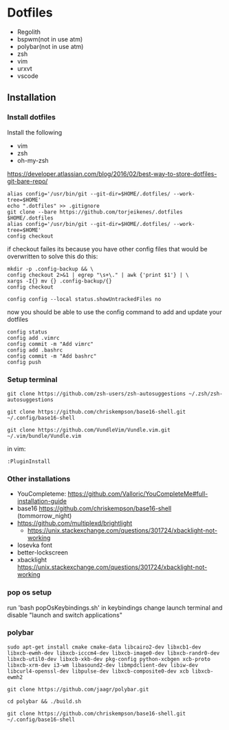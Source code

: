 # Dotfiles

* Regolith 
* bspwm(not in use atm)
* polybar(not in use atm)
* zsh
* vim
* urxvt
* vscode



## Installation


### Install dotfiles


Install the following

* vim
* zsh
* oh-my-zsh

https://developer.atlassian.com/blog/2016/02/best-way-to-store-dotfiles-git-bare-repo/

```
alias config='/usr/bin/git --git-dir=$HOME/.dotfiles/ --work-tree=$HOME'
echo ".dotfiles" >> .gitignore
git clone --bare https://github.com/torjeikenes/.dotfiles $HOME/.dotfiles
alias config='/usr/bin/git --git-dir=$HOME/.dotfiles/ --work-tree=$HOME'
config checkout
```
if checkout failes its because you have other config files that would be overwritten 
to solve this do this:

```
mkdir -p .config-backup && \
config checkout 2>&1 | egrep "\s+\." | awk {'print $1'} | \
xargs -I{} mv {} .config-backup/{}
config checkout
```

```
config config --local status.showUntrackedFiles no
```

now you should be able to use the config command to add and update your dotfiles

```
config status
config add .vimrc
config commit -m "Add vimrc"
config add .bashrc
config commit -m "Add bashrc"
config push
```

### Setup terminal


```git clone https://github.com/zsh-users/zsh-autosuggestions ~/.zsh/zsh-autosuggestions```

```git clone https://github.com/chriskempson/base16-shell.git ~/.config/base16-shell ```

```git clone https://github.com/VundleVim/Vundle.vim.git ~/.vim/bundle/Vundle.vim```

in vim:

```:PluginInstall ```


### Other installations 
* YouCompleteme: https://github.com/Valloric/YouCompleteMe#full-installation-guide
* base16 https://github.com/chriskempson/base16-shell (tommorrow_night)
* https://github.com/multiplexd/brightlight
    * https://unix.stackexchange.com/questions/301724/xbacklight-not-working
* Iosevka font
* better-lockscreen
* xbacklight https://unix.stackexchange.com/questions/301724/xbacklight-not-working

### pop os setup
run 'bash popOsKeybindings.sh'
in keybindings change launch terminal and disable "launch and switch applications"


### polybar
```
sudo apt-get install cmake cmake-data libcairo2-dev libxcb1-dev libxcb-ewmh-dev libxcb-icccm4-dev libxcb-image0-dev libxcb-randr0-dev libxcb-util0-dev libxcb-xkb-dev pkg-config python-xcbgen xcb-proto libxcb-xrm-dev i3-wm libasound2-dev libmpdclient-dev libiw-dev libcurl4-openssl-dev libpulse-dev libxcb-composite0-dev xcb libxcb-ewmh2

git clone https://github.com/jaagr/polybar.git

cd polybar && ./build.sh
```


```
git clone https://github.com/chriskempson/base16-shell.git ~/.config/base16-shell
```

